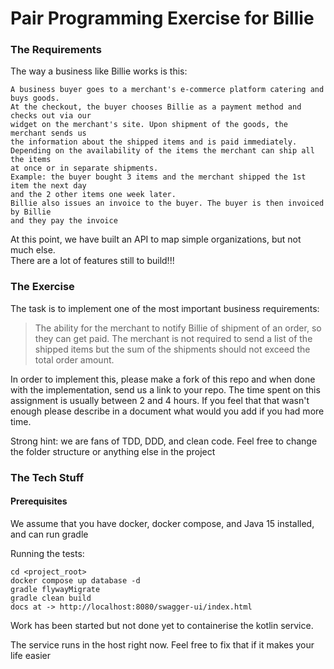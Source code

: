 Pair Programming Exercise for Billie
=============
### The Requirements

The way a business like Billie works is this:

```
A business buyer goes to a merchant's e-commerce platform catering and buys goods. 
At the checkout, the buyer chooses Billie as a payment method and checks out via our 
widget on the merchant's site. Upon shipment of the goods, the merchant sends us
the information about the shipped items and is paid immediately.
Depending on the availability of the items the merchant can ship all the items
at once or in separate shipments.
Example: the buyer bought 3 items and the merchant shipped the 1st item the next day
and the 2 other items one week later.
Billie also issues an invoice to the buyer. The buyer is then invoiced by Billie
and they pay the invoice
```

At this point, we have built an API to map simple organizations, but not much else.  
There are a lot of features still to build!!!

### The Exercise

The task is to implement one of the most important business requirements:

> The ability for the merchant to notify Billie of shipment of an order, so they can get paid.
> The merchant is not required to send a list of the shipped items but the sum of the shipments
> should not exceed the total order amount.

In order to implement this, please make a fork of this repo and when done with the implementation, send us a link to
your repo. The time spent on this assignment is usually between 2 and 4 hours. 
If you feel that that wasn't enough please describe in a document what would you add if you had more time.

Strong hint: we are fans of TDD, DDD, and clean code. 
Feel free to change the folder structure or anything else in the project

### The Tech Stuff
#### Prerequisites
We assume that you have docker, docker compose, and Java 15 installed, and can run gradle

Running the tests:
```shell
cd <project_root>
docker compose up database -d
gradle flywayMigrate
gradle clean build
docs at -> http://localhost:8080/swagger-ui/index.html
```
Work has been started but not done yet to containerise the kotlin service.

The service runs in the host right now.  Feel free to fix that if it makes your life easier
